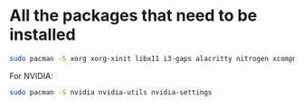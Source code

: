 # All the packages that need to be installed
```bash
sudo pacman -S xorg xorg-xinit libx11 i3-gaps alacritty nitrogen xcompmgr htop
```
For NVIDIA:
```bash
sudo pacman -S nvidia nvidia-utils nvidia-settings
```
